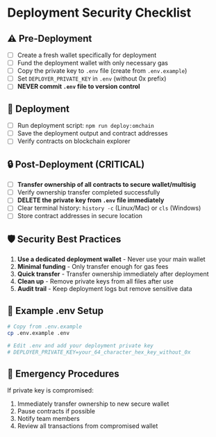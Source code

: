 # Deployment Security Checklist

## ⚠️ Pre-Deployment

- [ ] Create a fresh wallet specifically for deployment
- [ ] Fund the deployment wallet with only necessary gas
- [ ] Copy the private key to `.env` file (create from `.env.example`)
- [ ] Set `DEPLOYER_PRIVATE_KEY` in `.env` (without 0x prefix)
- [ ] **NEVER commit `.env` file to version control**

## 🚀 Deployment

- [ ] Run deployment script: `npm run deploy:omchain`
- [ ] Save the deployment output and contract addresses
- [ ] Verify contracts on blockchain explorer

## 🔒 Post-Deployment (CRITICAL)

- [ ] **Transfer ownership of all contracts to secure wallet/multisig**
- [ ] Verify ownership transfer completed successfully
- [ ] **DELETE the private key from `.env` file immediately**
- [ ] Clear terminal history: `history -c` (Linux/Mac) or `cls` (Windows)
- [ ] Store contract addresses in secure location

## 🛡️ Security Best Practices

1. **Use a dedicated deployment wallet** - Never use your main wallet
2. **Minimal funding** - Only transfer enough for gas fees
3. **Quick transfer** - Transfer ownership immediately after deployment
4. **Clean up** - Remove private keys from all files after use
5. **Audit trail** - Keep deployment logs but remove sensitive data

## 📝 Example .env Setup

```bash
# Copy from .env.example
cp .env.example .env

# Edit .env and add your deployment private key
# DEPLOYER_PRIVATE_KEY=your_64_character_hex_key_without_0x
```

## 🚨 Emergency Procedures

If private key is compromised:
1. Immediately transfer ownership to new secure wallet
2. Pause contracts if possible
3. Notify team members
4. Review all transactions from compromised wallet
